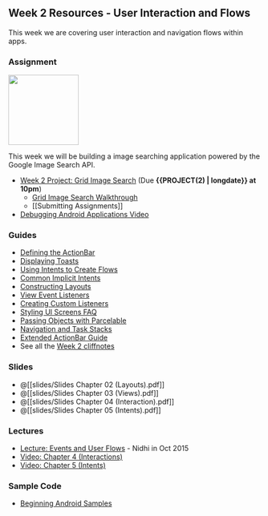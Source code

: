 ## Week 2 Resources - User Interaction and Flows

This week we are covering user interaction and navigation flows within apps.

### Assignment

<img src="/course_images/intro_to_android/google_image_3.png" width = "140" class="homework-preview" />

This week we will be building a image searching application powered by the Google Image Search API.

- [Week 2 Project: Grid Image Search](#!assignment) (Due **{{PROJECT(2) | longdate}} at 10pm**)
    - [Grid Image Search Walkthrough](https://player.vimeo.com/video/138844826)
    - [[Submitting Assignments]]
- [Debugging Android Applications Video](https://player.vimeo.com/video/73990805)

### Guides

- [Defining the ActionBar](http://guides.codepath.com/android/Defining-The-ActionBar)
- [Displaying Toasts](http://guides.codepath.com/android/Displaying-Toasts)
- [Using Intents to Create Flows](http://guides.codepath.com/android/Using-Intents-to-Create-Flows)
- [Common Implicit Intents](http://guides.codepath.com/android/Common-Implicit-Intents)
- [Constructing Layouts](http://guides.codepath.com/android/Constructing-View-Layouts)
- [View Event Listeners](http://guides.codepath.com/android/Basic-Event-Listeners)
- [Creating Custom Listeners](http://guides.codepath.com/android/Creating-Custom-Listeners)
- [Styling UI Screens FAQ](http://guides.codepath.com/android/Styling-UI-Screens-FAQ)
- [Passing Objects with Parcelable](http://guides.codepath.com/android/Using-Parcelable)
- [Navigation and Task Stacks](http://guides.codepath.com/android/Navigation-and-Task-Stacks)
- [Extended ActionBar Guide](http://guides.codepath.com/android/Extended-ActionBar-Guide)
- See all the [Week 2 cliffnotes](http://guides.codepath.com/android/Android-Bootcamp-Cliffnotes#week-2-interaction-and-navigation)
    
### Slides

- @[[slides/Slides Chapter 02 (Layouts).pdf]]
- @[[slides/Slides Chapter 03 (Views).pdf]]
- @[[slides/Slides Chapter 04 (Interaction).pdf]]
- @[[slides/Slides Chapter 05 (Intents).pdf]]

### Lectures

- [Lecture: Events and User Flows](https://player.vimeo.com/video/142351590) - Nidhi in Oct 2015
- [Video: Chapter 4 (Interactions)](https://player.vimeo.com/video/73371117)
- [Video: Chapter 5 (Intents)](https://player.vimeo.com/video/73371118)

### Sample Code

* [Beginning Android Samples](https://github.com/codepath/intro_android_demo)
